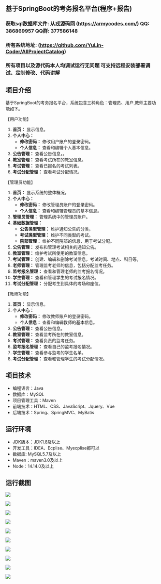 ## 基于SpringBoot的考务报名平台(程序+报告)

###  获取sql数据库文件: 从戎源码网 (https://armycodes.com/) QQ: 386869957 QQ群: 377586148
###  所有系统地址: (https://github.com/YuLin-Coder/AllProjectCatalog) 
###  所有项目以及源代码本人均调试运行无问题 可支持远程安装部署调试、定制修改、代码讲解

## 项目介绍
基于SpringBoot的考务报名平台，系统包含三种角色：管理员、用户,教师主要功能如下。

【用户功能】

1. **首页：** 显示信息。
2. **个人中心：**
   - **修改密码：** 修改用户账户的登录密码。
   - **个人信息：** 查看和编辑个人基本信息。
3. **公告管理：** 查看公告信息，。
4. **教室管理：** 查看考试所在的教室信息。
5. **考试管理：** 查看已报名的考试列表。
6. **考试分配管理：** 查看考试分配情况。

【管理员功能】

1. **首页：** 显示系统的整体概况。
2. **个人中心：**
   - **修改密码：** 修改管理员账户的登录密码。
   - **个人信息：** 查看和编辑管理员的基本信息。
3. **管理员管理：** 管理系统中的管理员账户。
4. **基础数据管理：**
   - **公告类型管理：** 维护通知公告的分类。
   - **考试类型管理：** 维护不同类型的考试。
   - **院部管理：** 维护不同院部的信息，用于考试分配。
5. **公告管理：** 发布和管理考试相关的通知公告。
6. **教室管理：** 维护考试所使用的教室信息。
7. **考试管理：** 创建、编辑和删除考试信息，考试时间、地点、科目等。
8. **老师管理：** 管理监考老师的信息，包括分配监考任务。
9. **监考报名管理：** 查看和管理老师的监考报名情况。
10. **学生管理：** 查看和管理学生的考试报名情况。
11. **考试分配管理：** 分配考生到具体的考场和座位。

【教师功能】

1. **首页：** 显示信息。
2. **个人中心：**
   - **修改密码：** 修改教师账户的登录密码。
   - **个人信息：** 查看和编辑教师的基本信息。
3. **公告管理：** 查看公告信息。
4. **教室管理：** 查看监考所在的教室信息。
5. **考试管理：** 查看负责的监考任务。
6. **监考报名管理：** 查看自己的监考报名情况。
7. **学生管理：** 查看参与监考的学生名单。
8. **考试分配管理：** 查看和管理学生的考试分配情况。

## 项目技术
- 编程语言：Java
- 数据库：MySQL
- 项目管理工具：Maven
- 前端技术：HTML、CSS、JavaScript、Jquery、Vue
- 后端技术：Spring、SpringMVC、MyBatis

## 运行环境
- JDK版本：JDK1.8及以上
- 开发工具：IDEA、Ecplise、Myecplise都可以
- 数据库: MySQL5.7及以上
- Maven：maven3.0及以上
- Node：14.14.0及以上

## 运行截图
![](screenshot/1.png)

![](screenshot/2.png)

![](screenshot/3.png)

![](screenshot/4.png)

![](screenshot/5.png)

![](screenshot/6.png)

![](screenshot/7.png)

![](screenshot/8.png)

![](screenshot/9.png)

![](screenshot/10.png)